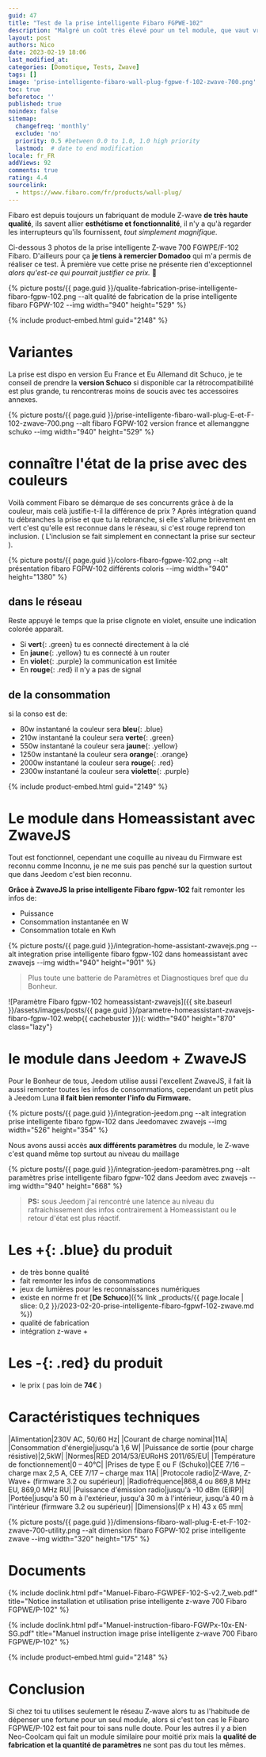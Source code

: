 ```yaml
---
guid: 47
title: "Test de la prise intelligente Fibaro FGPWE-102"
description: "Malgré un coût très élevé pour un tel module, que vaut vraiment cette prise intelligente z-wave 700 Fibaro FGPWE/P-102"
layout: post
authors: Nico
date: 2023-02-19 18:06
last_modified_at: 
categories: [Domotique, Tests, Zwave]
tags: []
image: 'prise-intelligente-fibaro-wall-plug-fgpwe-f-102-zwave-700.png'
toc: true
beforetoc: ''
published: true
noindex: false
sitemap:
  changefreq: 'monthly'
  exclude: 'no'
  priority: 0.5 #between 0.0 to 1.0, 1.0 high priority
  lastmod:  # date to end modification
locale: fr_FR
addViews: 92
comments: true
rating: 4.4
sourcelink:
  - https://www.fibaro.com/fr/products/wall-plug/
---
```


Fibaro est depuis toujours un fabriquant de module Z-wave **de très haute qualité**, ils savent allier **esthétisme et fonctionnalité**, il n'y a qu'à regarder les interrupteurs qu'ils fournissent, *tout simplement magnifique*.

Ci-dessous 3 photos de la prise intelligente Z-wave 700 FGWPE/F-102 Fibaro. D'ailleurs pour ça **je tiens à remercier Domadoo** qui m'a permis de réaliser ce test. À première vue cette prise ne présente rien d'exceptionnel *alors qu'est-ce qui pourrait justifier ce prix.* 🤔

{% picture posts/{{ page.guid }}/qualite-fabrication-prise-intelligente-fibaro-fgpw-102.png --alt qualité de fabrication de la prise intelligente fibaro FGPW-102 --img width="940" height="529" %}

{% include product-embed.html guid="2148" %}

# Variantes

La prise est dispo en version Eu France et Eu Allemand dit Schuco, je te conseil de prendre la **version Schuco** si disponible car la rétrocompatibilité est plus grande, tu rencontreras moins de soucis avec tes accessoires annexes.

{% picture posts/{{ page.guid }}/prise-intelligente-fibaro-wall-plug-E-et-F-102-zwave-700.png --alt fibaro FGPW-102 version france et allemanggne schuko --img width="940" height="529" %}

# connaître l'état de la prise avec des couleurs

Voilà comment Fibaro se démarque de ses concurrents grâce à de la couleur, mais celà justifie-t-il la différence de prix ?
Après intégration quand tu débranches la prise et que tu la rebranche, si elle s'allume brièvement en vert c'est qu'elle est reconnue dans le réseau, si c'est rouge reprend ton inclusion. ( L'inclusion se fait simplement en connectant la prise sur secteur ).

{% picture posts/{{ page.guid }}/colors-fibaro-fgpwe-102.png --alt présentation fibaro FGPW-102 différents coloris --img width="940" height="1380" %}

## dans le réseau

Reste appuyé le temps que la prise clignote en violet, ensuite une indication colorée apparaît.

- Si **vert**{: .green} tu es connecté directement à la clé
- En **jaune**{: .yellow} tu es connecté à un router
- En **violet**{: .purple} la communication est limitée
- En **rouge**{: .red} il n'y a pas de signal

## de la consommation

si la conso est de:

- 80w instantané la couleur sera **bleu**{: .blue}
- 210w instantané la couleur sera **verte**{: .green}
- 550w instantané la couleur sera **jaune**{: .yellow}
- 1250w instantané la couleur sera **orange**{: .orange}
- 2000w instantané la couleur sera **rouge**{: .red}
- 2300w instantané la couleur sera **violette**{: .purple}

{% include product-embed.html guid="2149" %}

# Le module dans Homeassistant avec ZwaveJS

Tout est fonctionnel, cependant une coquille au niveau du Firmware est reconnu comme Inconnu, je ne me suis pas penché sur la question surtout que dans Jeedom c'est bien reconnu.

**Grâce à ZwaveJS la prise intelligente Fibaro fgpw-102** fait remonter les infos de:

- Puissance
- Consommation instantanée en W
- Consommation totale en Kwh

{% picture posts/{{ page.guid }}/integration-home-assistant-zwavejs.png --alt integration prise intelligente fibaro fgpw-102 dans homeassistant avec zwavejs --img width="940" height="901" %}

> Plus toute une batterie de Paramètres et Diagnostiques bref que du Bonheur.

![Paramètre Fibaro fgpw-102 homeassistant-zwavejs]({{ site.baseurl }}/assets/images/posts/{{ page.guid }}/parametre-homeassistant-zwavejs-fibaro-fgpw-102.webp{{ cachebuster }}){: width="940" height="870" class="lazy"}

# le module dans Jeedom + ZwaveJS

Pour le Bonheur de tous, Jeedom utilise aussi l'excellent ZwaveJS, il fait là aussi remonter toutes les infos de consommations, cependant un petit plus à Jeedom Luna **il fait bien remonter l'info du Firmware.**

{% picture posts/{{ page.guid }}/integration-jeedom.png --alt integration prise intelligente fibaro fgpw-102 dans Jeedomavec zwavejs --img width="526" height="354" %}

Nous avons aussi accès **aux différents paramètres** du module, le Z-wave c'est quand même top surtout au niveau du maillage

{% picture posts/{{ page.guid }}/integration-jeedom-paramètres.png --alt paramètres prise intelligente fibaro fgpw-102 dans Jeedom avec zwavejs --img width="940" height="668" %}

> **PS:** sous Jeedom j'ai rencontré une latence au niveau du rafraichissement des infos contrairement à Homeassistant ou le retour d'état est plus réactif.

# Les **+**{: .blue} du produit

- de très bonne qualité
- fait remonter les infos de consommations
- jeux de lumières pour les reconnaissances numériques
- existe en norme fr et [**De Schuco**]({% link _products/{{ page.locale | slice: 0,2 }}/2023-02-20-prise-intelligente-fibaro-fgpwf-102-zwave.md %})
- qualité de fabrication
- intégration z-wave +

# Les **-**{: .red} du produit

- le prix ( pas loin de **74€** )

# Caractéristiques techniques

|Alimentation|230V AC, 50/60 Hz|
|Courant de charge nominal|11A|
|Consommation d'énergie|jusqu'à 1,6 W|
|Puissance de sortie (pour charge résistive)|2,5kW|
|Normes|RED 2014/53/EURoHS 2011/65/EU|
|Température de fonctionnement|0 – 40°C|
|Prises de type E ou F (Schuko)|CEE 7/16 – charge max 2,5 A, CEE 7/17 – charge max 11A|
|Protocole radio|Z-Wave, Z-Wave+ (firmware 3.2 ou supérieur)|
|Radiofréquence|868,4 ou 869,8 MHz EU, 869,0 MHz RU|
|Puissance d'émission radio|jusqu'à -10 dBm (EIRP)|
|Portée|jusqu'à 50 m à l'extérieur, jusqu'à 30 m à l'intérieur, jusqu'à 40 m à l'intérieur (firmware 3.2 ou supérieur)|
|Dimensions|(P x H) 43 x 65 mm|

{% picture posts/{{ page.guid }}/dimensions-fibaro-wall-plug-E-et-F-102-zwave-700-utility.png --alt dimension fibaro FGPW-102 prise intelligente zwave --img width="320" height="175" %}

# Documents

{% include doclink.html pdf="Manuel-Fibaro-FGWPEF-102-S-v2.7_web.pdf" title="Notice installation et utilisation prise intelligente z-wave 700 Fibaro FGPWE/P-102" %}

{% include doclink.html pdf="Manuel-instruction-fibaro-FGWPx-10x-EN-SG.pdf" title="Manuel instruction image prise intelligente z-wave 700 Fibaro FGPWE/P-102" %}

{% include product-embed.html guid="2148" %}

# Conclusion

Si chez toi tu utilises seulement le réseau Z-wave alors tu as l'habitude de dépenser une fortune pour un seul module, alors si c'est ton cas le Fibaro FGPWE/P-102 est fait pour toi sans nulle doute. Pour les autres il y a bien Neo-Coolcam qui fait un module similaire pour moitié prix mais la **qualité de fabrication et la quantité de paramètres** ne sont pas du tout les mêmes.